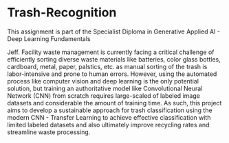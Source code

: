 # Trash-Recognition
This assignment is part of the Specialist Diploma in Generative Applied AI - Deep Learning Fundamentals

Jeff. Facility waste management is currently facing a critical challenge of efficiently sorting diverse waste materials like batteries, color glass bottles, cardboard, metal, paper, palstics, etc. as manual sorting of the trash is labor-intensive and prone to human errors. However, using the automated process like computer vision and deep learning is the only potential solution, but training an authoritative model like Convolutional Neural Network (CNN) from scratch requires large-scaled of labeled image datasets and considerable the amount of training time. As such, this project aims to develop a sustainable approach for trash classification using the modern CNN - Transfer Learning to achieve effective classification with limited labeled datasets and also ultimately improve recycling rates and streamline waste processing. 
